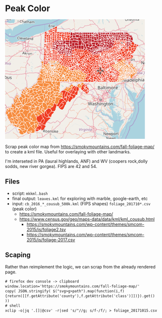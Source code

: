 # Peak Color
![screenshot](screenshot.png?raw=true "screenshot")

Scrap peak color map from https://smokymountains.com/fall-foliage-map/ to create a kml file. Useful for overlaying with other landmarks.

I'm interseted in PA (laural highlands, ANF) and WV (coopers rock,dolly sodds, new river gorgea). FIPS are 42 and 54. 

## Files
* script: `mkkml.bash`
* final output: `leaves.kml` for exploring with marble, google-earth, etc
* input: `cb_2016_*_cousub_500k.kml` (FIPS shapes) `foliage_201710*.csv` (peak color)
  * https://smokymountains.com/fall-foliage-map/
  * https://www.census.gov/geo/maps-data/data/kml/kml_cousub.html
    * https://smokymountains.com/wp-content/themes/smcom-2015/js/foliage2.tsv
    * https://smokymountains.com/wp-content/themes/smcom-2015/js/foliage-2017.csv

## Scaping
Rather than reimplement the logic, we can scrap from the already rendered page.

```
# firefox dev console -> clipboard
window.location='https://smokymountains.com/fall-foliage-map/'
copy( JSON.stringify( $("svg>g>path").map(function(i,f){return([[f.getAttribute('county'),f.getAttribute('class')]])}).get() ))
# shell
xclip -o|jq '.[]|@csv' -r|sed 's/"//g; s/f-/f/; > foliage_20171015.csv
```
